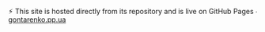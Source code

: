 ⚡︎ This site is hosted directly from its repository and is live on GitHub Pages ∙ [gontarenko.pp.ua](https://mysecondspace.github.io/gontarenko.pp.ua/build)
